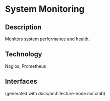 # System Monitoring
## Description
Monitors system performance and health.

## Technology
Nagios, Prometheus


## Interfaces


(generated with docs/architecture-node.md.cmb)
